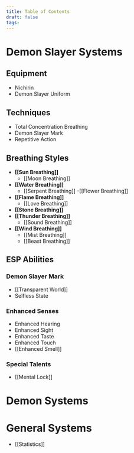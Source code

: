 ```yaml
---
title: Table of Contents
draft: false
tags:
---
```


# Demon Slayer Systems

## Equipment

- Nichirin
- Demon Slayer Uniform

## Techniques

- Total Concentration Breathing
- Demon Slayer Mark
- Repetitive Action

## Breathing Styles

- **[[Sun Breathing]]**
  - [[Moon Breathing]]
- **[[Water Breathing]]**
  - [[Serpent Breathing]]
  -[[Flower Breathing]]
- **[[Flame Breathing]]**
  - [[Love Breathing]]
- **[[Stone Breathing]]**
- **[[Thunder Breathing]]**
  - [[Sound Breathing]]
- **[[Wind Breathing]]**
  - [[Mist Breathing]]
  - [[Beast Breathing]]

## ESP Abilities

### Demon Slayer Mark

- [[Transparent World]]
- Selfless State

### Enhanced Senses

- Enhanced Hearing
- Enhanced Sight
- Enhanced Taste
- Enhanced Touch
- [[Enhanced Smell]]

### Special Talents

- [[Mental Lock]]

# Demon Systems

# General Systems

- [[Statistics]]
